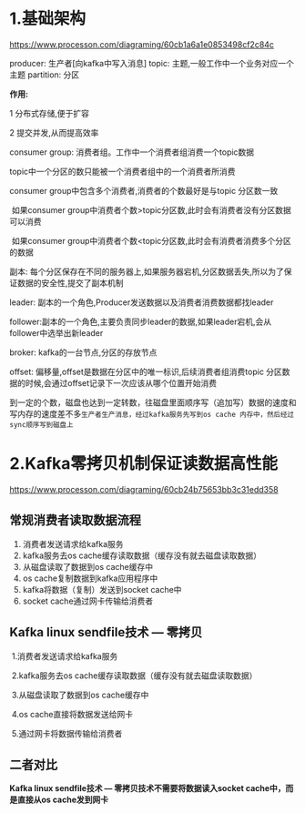 

# 1.基础架构

https://www.processon.com/diagraming/60cb1a6a1e0853498cf2c84c

producer: 生产者[向kafka中写入消息]
topic: 主题,一般工作中一个业务对应一个主题
partition: 分区

**作用:**

1  分布式存储,便于扩容

2  提交并发,从而提高效率

consumer group: 消费者组。工作中一个消费者组消费一个topic数据

topic中一个分区的数只能被一个消费者组中的一个消费者所消费

consumer group中包含多个消费者,消费者的个数最好是与topic 分区数一致

​	如果consumer group中消费者个数>topic分区数,此时会有消费者没有分区数据可以消费

​	如果consumer group中消费者个数<topic分区数,此时会有消费者消费多个分区的数据

副本: 每个分区保存在不同的服务器上,如果服务器宕机,分区数据丢失,所以为了保证数据的安全性,提交了副本机制

leader: 副本的一个角色,Producer发送数据以及消费者消费数据都找leader

follower:副本的一个角色,主要负责同步leader的数据,如果leader宕机,会从follower中选举出新leader

broker: kafka的一台节点,分区的存放节点

offset: 偏移量,offset是数据在分区中的唯一标识,后续消费者组消费topic 分区数据的时候,会通过offset记录下一次应该从哪个位置开始消费        

到一定的个数，磁盘也达到一定转数，往磁盘里面顺序写（追加写）数据的速度和写内存的速度差不多`生产者生产消息，经过kafka服务先写到os cache 内存中，然后经过sync顺序写到磁盘上`



# 2.Kafka零拷贝机制保证读数据高性能

https://www.processon.com/diagraming/60cb24b75653bb3c31edd358

## **常规消费者读取数据流程**

1. 消费者发送请求给kafka服务
2. kafka服务去os cache缓存读取数据（缓存没有就去磁盘读取数据）
3. 从磁盘读取了数据到os cache缓存中
4. os cache复制数据到kafka应用程序中
5. kafka将数据（复制）发送到socket cache中
6. socket cache通过网卡传输给消费者

## **Kafka linux sendfile技术 — 零拷贝**

​	1.消费者发送请求给kafka服务 

​	2.kafka服务去os cache缓存读取数据（缓存没有就去磁盘读取数据） 

​	3.从磁盘读取了数据到os cache缓存中 

​	4.os cache直接将数据发送给网卡 

​	5.通过网卡将数据传输给消费者

## 二者对比

**Kafka linux sendfile技术 — 零拷贝技术不需要将数据读入socket cache中，而是直接从os cache发到网卡**



